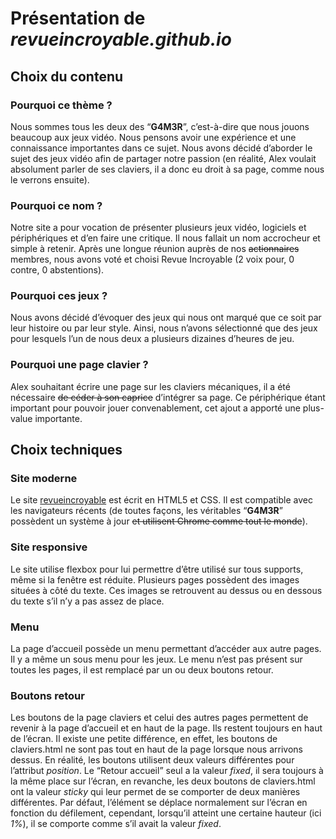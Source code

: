 # Présentation de *revueincroyable.github.io*


## Choix du contenu

### Pourquoi ce thème ?
Nous sommes tous les deux des “**G4M3R**”, c’est-à-dire que nous jouons beaucoup aux jeux vidéo. Nous pensons avoir une expérience et une connaissance importantes dans ce sujet. Nous avons décidé d’aborder le sujet des jeux vidéo afin de partager notre passion (en réalité, Alex voulait absolument parler de ses claviers, il a donc eu droit à sa page, comme nous le verrons ensuite).

### Pourquoi ce nom ?
Notre site a pour vocation de présenter plusieurs jeux vidéo, logiciels et périphériques et d’en faire une critique. Il nous fallait un nom accrocheur et simple à retenir. Après une longue réunion auprès de nos ~~actionnaires~~ membres, nous avons voté et choisi Revue Incroyable (2 voix pour, 0 contre, 0 abstentions).

### Pourquoi ces jeux ?
Nous avons décidé d’évoquer des jeux qui nous ont marqué que ce soit par leur histoire ou par leur style. Ainsi, nous n’avons sélectionné que des jeux pour lesquels l’un de nous deux a plusieurs dizaines d’heures de jeu.

### Pourquoi une page clavier ?
Alex souhaitant écrire une page sur les claviers mécaniques, il a été nécessaire ~~de céder à son caprice~~ d’intégrer sa page. Ce périphérique étant important pour pouvoir jouer convenablement, cet ajout a apporté une plus-value importante.


## Choix techniques

### Site moderne
Le site [revueincroyable](https://revueincroyable.github.io) est écrit en HTML5 et CSS. Il est compatible avec les navigateurs récents (de toutes façons, les véritables “**G4M3R**” possèdent un système à jour ~~et utilisent Chrome comme tout le monde~~).

### Site responsive
Le site utilise flexbox pour lui permettre d’être utilisé sur tous supports, même si la fenêtre est réduite. Plusieurs pages possèdent des images situées à côté du texte. Ces images se retrouvent au dessus ou en dessous du texte s’il n’y a pas assez de place.

### Menu
La page d’accueil possède un menu permettant d’accéder aux autre pages. Il y a même un sous menu pour les jeux. Le menu n’est pas présent sur toutes les pages, il est remplacé par un ou deux boutons retour.

### Boutons retour
Les boutons de la page claviers et celui des autres pages permettent de revenir à la page d’accueil et en haut de la page. Ils restent toujours en haut de l’écran. Il existe une petite différence, en effet, les boutons de claviers.html ne sont pas tout en haut de la page lorsque nous arrivons dessus. En réalité, les boutons utilisent deux valeurs différentes pour l’attribut *position*. Le “Retour accueil” seul a la valeur *fixed*, il sera toujours à la même place sur l’écran, en revanche, les deux boutons de claviers.html ont la valeur *sticky* qui leur permet de se comporter de deux manières différentes. Par défaut, l’élément se déplace normalement sur l’écran en fonction du défilement, cependant, lorsqu’il atteint une certaine hauteur (ici *1%*), il se comporte comme s’il avait la valeur *fixed*.
